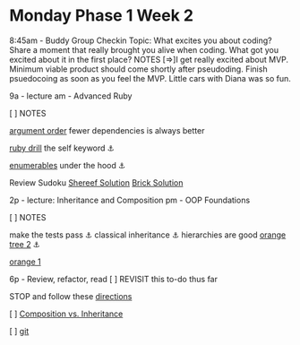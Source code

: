 # Monday Phase 1 Week 2
8:45am - Buddy Group Checkin
Topic: What excites you about coding? Share a moment that really brought you alive when coding. What got you excited about it in the first place?
NOTES
[=>]I get really excited about MVP. Minimum viable product should come shortly after pseudoding. Finish psuedocoing as soon as you feel the MVP.
Little cars with Diana was so fun.

9a - lecture
am - Advanced Ruby

[ ] NOTES










[argument order](https://github.com/sf-fiddler-crabs-2015/design-drill-argument-order-dependency-challenge)
fewer dependencies is always better

[ruby drill](https://github.com/sf-fiddler-crabs-2015/ruby-drill-the-self-keyword-challenge) the self keyword :anchor:

[enumerables]( https://github.com/sf-fiddler-crabs-2015/review-enumerable-methods-challenge) under the hood  :anchor:

Review Sudoku
[Shereef Solution](https://gist.github.com/shereefb/fd9a62cda2d49e7c0ba7)
[Brick Solution](https://gist.github.com/brickthorn/6f03b3dc74eb690d8293)

2p - lecture: Inheritance and Composition
pm - OOP Foundations

[ ] NOTES





make the tests pass :anchor:
classical inheritance :anchor: hierarchies are good
[orange tree 2](https://github.com/sf-fiddler-crabs-2015/orange-tree-2-groves-challenge) :anchor:

[orange 1](https://github.com/sf-fiddler-crabs-2015/orange-tree-1-just-oranges-challenge/tree/pair-debwolfe)

6p - Review, refactor, read
[ ]  REVISIT this to-do thus far

STOP and follow these [directions](https://github.com/sf-fiddler-crabs-2015/phase-1-guide/blob/master/week-1/reference/guide-your-learning.md)


[ ] [Composition vs. Inheritance](https://github.com/sf-fiddler-crabs-2015/phase-1-guide/blob/master/week-2/discussions/intro-to-oo.md)

[ ] [git](http://pcottle.github.io/learnGitBranching)
